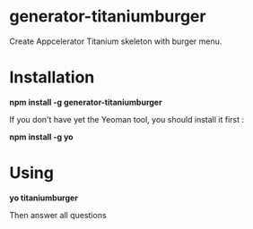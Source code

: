 # generator-titaniumburger

Create Appcelerator Titanium skeleton with burger menu.

# Installation

**npm install -g generator-titaniumburger**

If you don't have yet the Yeoman tool, you should install it first :

**npm install -g yo**

# Using

**yo titaniumburger**

Then answer all questions 
